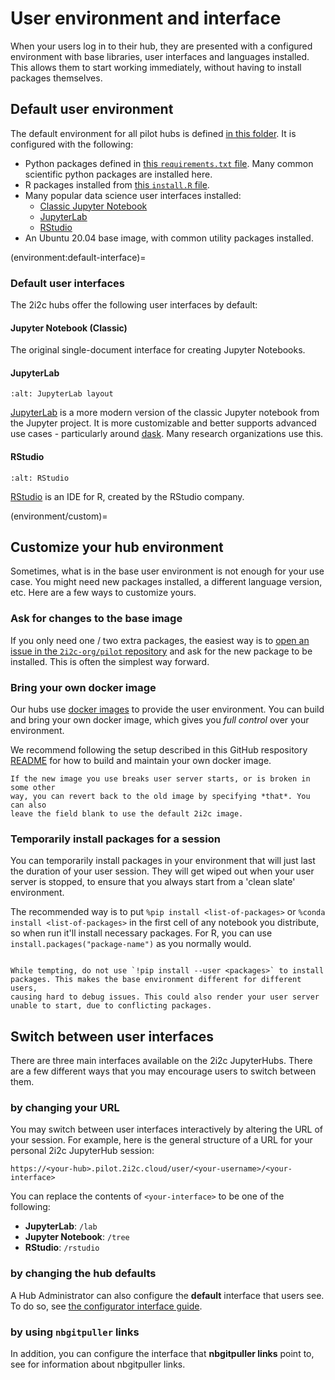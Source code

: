 # User environment and interface

When your users log in to their hub, they are presented with a
configured environment with base libraries, user interfaces and
languages installed. This allows them to start working immediately,
without having to install packages themselves.

## Default user environment

The default environment for all pilot hubs is defined [in this
folder](https://github.com/2i2c-org/pilot-hubs/tree/master/images/user).
It is configured with the following:

- Python packages defined in [this `requirements.txt`
  file](https://github.com/2i2c-org/pilot-hubs/blob/master/images/user/requirements.txt). Many common scientific python packages are installed here.
- R packages installed from [this `install.R`
  file](https://github.com/2i2c-org/pilot-hubs/blob/master/images/user/install.R).
- Many popular data science user interfaces installed:
  - [Classic Jupyter Notebook](https://github.com/jupyter/notebook/)
  - [JupyterLab](https://github.com/jupyterlab/jupyterlab/)
  - [RStudio](https://rstudio.com/)
- An Ubuntu 20.04 base image, with common utility packages installed.

(environment:default-interface)=
### Default user interfaces

The 2i2c hubs offer the following user interfaces by default:

#### Jupyter Notebook (Classic)

The original single-document interface for creating Jupyter Notebooks.

#### JupyterLab


```{figure} ../../images/jupyterlab.png
:alt: JupyterLab layout
```

[JupyterLab](https://github.com/jupyterlab/jupyterlab) is a more modern version of the classic Jupyter notebook from
the Jupyter project. It is more customizable and better supports advanced use cases - particularly around [dask](https://dask.org). Many
research organizations use this.

#### RStudio

```{figure} ../../images/rstudio.png
:alt: RStudio
```

[RStudio](https://rstudio.com) is an IDE for R, created by the RStudio company.


(environment/custom)=
## Customize your hub environment

Sometimes, what is in the base user environment is not enough for
your use case. You might need new packages installed, a different
language version, etc. Here are a few ways to customize yours.

### Ask for changes to the base image

If you only need one / two extra packages, the easiest way is to
[open an issue in the `2i2c-org/pilot` repository](https://github.com/2i2c-org/pilot/issues/new?labels=enhancement&template=tech-request.md)
and ask for the new package to be installed. This is often the simplest
way forward.

### Bring your own docker image

Our hubs use [docker images](https://www.docker.com/) to provide the
user environment. You can build and bring your own docker image,
which gives you *full control* over your environment.

We recommend following the setup described in this GitHub respository
[README](https://github.com/2i2c-org/hub-user-image-template/blob/main/README.md)
for how to build and maintain your own docker image.

```{note}
If the new image you use breaks user server starts, or is broken in some other
way, you can revert back to the old image by specifying *that*. You can also
leave the field blank to use the default 2i2c image.
```

### Temporarily install packages for a session


You can temporarily install packages in your environment that will
just last the duration of your user session. They will get wiped out
when your user server is stopped, to ensure that you always start from
a 'clean slate' environment.

The recommended way is to put `%pip install <list-of-packages>` or
`%conda install <list-of-packages>` in the first cell of any notebook
you distribute, so when run it'll install necessary packages. For R,
you can use `install.packages("package-name")` as you normally would.

```{warning}

While tempting, do not use `!pip install --user <packages>` to install
packages. This makes the base environment different for different users,
causing hard to debug issues. This could also render your user server
unable to start, due to conflicting packages.
```

## Switch between user interfaces

There are three main interfaces available on the 2i2c JupyterHubs.
There are a few different ways that you may encourage users to switch between them.

### by changing your URL

You may switch between user interfaces interactively by altering the URL of your session.
For example, here is the general structure of a URL for your personal 2i2c JupyterHub session:

```
https://<your-hub>.pilot.2i2c.cloud/user/<your-username>/<your-interface>
```

You can replace the contents of `<your-interface>` to be one of the following:

- **JupyterLab**: `/lab`
- **Jupyter Notebook**: `/tree`
- **RStudio**: `/rstudio`

### by changing the hub defaults

A Hub Administrator can also configure the **default** interface that users see.
To do so, see [the configurator interface guide](configurator:interface).

### by using `nbgitpuller` links

In addition, you can configure the interface that **nbgitpuller links** point to, see [](content:nbgitpuller) for information about nbgitpuller links.
